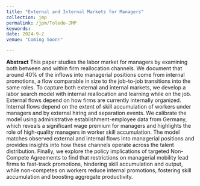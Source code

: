 ```yaml
---
title: "External and Internal Markets for Managers"
collection: jmp
permalink: /jpm/Toledo-JMP
keywords: 
date: 2024-9-2
venue: "Coming Soon!"

---
```

**Abstract** This paper studies the labor market for managers by examining both between and within firm reallocation channels. We document that around 40%  of the inflows into managerial positions come from internal promotions, a flow comparable in size to the job-to-job transitions into the same roles. To capture both external and internal markets, we develop a labor search model with internal reallocation and learning while on the job. External flows depend on how firms are currently internally organized. Internal flows depend on the extent of skill accumulation of workers under managers and by external hiring and separation events. We calibrate the model using administrative establishment-employee data from Germany, which reveals a significant wage premium for managers and highlights the role of high-quality managers in worker skill accumulation.  The model matches observed external and internal flows into managerial positions and provides insights into how these channels operate across the talent distribution. Finally, we explore the policy implications of targeted Non-Compete Agreements to find that restrictions on managerial mobility lead firms to fast-track promotions, hindering skill accumulation and output, while non-competes on workers reduce internal promotions, fostering skill accumulation and boosting aggregate productivity.


